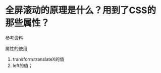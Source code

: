# 全屏滚动的原理是什么？用到了CSS的那些属性？

[参考资料](http://www.cnblogs.com/luochp3/p/5773313.html)

属性的使用

1. transform:translateX的值
2. left的值；